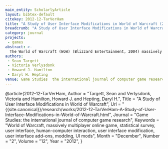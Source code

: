 ```yaml
---
main_entity: ScholarlyArticle
layout: bibtex-default
citekey: 2012-12-TarVerHam
title: "A Study of User Interface Modifications in World of Warcraft (2012)"
breadcrumb: "A Study of User Interface Modifications in World of Warcraft (2012)"
category: journal
projects:
 - games
abstract: >-
  The World of Warcraft (WoW) (Blizzard Entertainment, 2004) massively multiplayer online role playing game (MMORPG) provides users with extensive control over its user interface (UI), which has inspired the emergence of a large community devoted to developing UI modifications (UI modding). Through investigation of the members of the community of those who design and use UI modifications for WoW, we gather information that may aid in the creation of communities dedicated to modifying the interfaces of other software packages. The goal of this paper is to study the effect that user created interfaces have had on WoW and its community of users. To achieve this goal, we issued an online survey to WoW players that investigated four aspects of the community: (R1) the backgrounds of its members, (R2) their attitudes towards modifications and the community itself, (R3) their use of UI modifications, (R4) the characteristics and motivations of users who create and share modifications. The survey results represented numerous unique viewpoints and shed light on the varied nature of the UIM community of those who design and use WoW modifications. The results suggest that the interface of a videogame is best developed in concert with its players via UI modifications because the users of the system may be the best equipped to design or customize the interface to meet their needs. Since every user may have unique ideas about the perfect interface for a software package, perhaps the only way one could ever satisfy all users is to give them the ability to create their own.
authors:
 - Sean Targett
 - Victoria Verlysdonk
 - Howard J. Hamilton
 - Daryl H. Hepting
venue: Game Studies  the international journal of computer game research
---
```

@article{2012-12-TarVerHam,
	Author =  "Targett, Sean and Verlysdonk, Victoria and Hamilton, Howard J. and Hepting, Daryl H.",
	Title =  "A Study of User Interface Modifications in World of Warcraft",
	Url = \"{{site.canonical}}/research/works/2012-12-TarVerHam-A-Study-of-User-Interface-Modifications-in-World-of-Warcraft.html\",
	Journal =  "Game Studies: the international journal of computer game research",
	Keywords =  "World of Warcraft, massively multiplayer online game, statistical survey, user interface, human-computer interaction, user interface modification, user interface add-ons, modding, UI mods",
	Month =  "December",
	Number =  "2",
	Volume =  "12",
	Year =  "2012",
}
